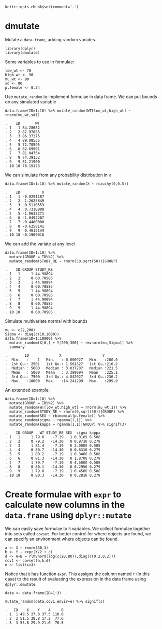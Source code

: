     knitr::opts_chunk$set(comment='.')

dmutate
=======

Mutate a `data.frame`, adding random variates.

    library(dplyr)
    library(dmutate)

Some variables to use in formulae:

    low_wt <- 70
    high_wt <- 90
    mu_wt <- 80
    sd <- 80
    p.female <- 0.24

Use `mutate_random` to implement formulae in data frame. We can put
bounds on any simulated variable

    data.frame(ID=1:10) %>% mutate_random(WT[low_wt,high_wt] ~ rnorm(mu_wt,sd))

    .    ID       WT
    . 1   1 84.28682
    . 2   2 87.97055
    . 3   3 86.37275
    . 4   4 89.08535
    . 5   5 72.70595
    . 6   6 82.69501
    . 7   7 81.04754
    . 8   8 74.39132
    . 9   9 81.21900
    . 10 10 78.15123

We can simulate from any probability distirbution in `R`

    data.frame(ID=1:10) %>% mutate_random(X ~ rcauchy(0,0.5))

    .    ID          X
    . 1   1 -0.0291187
    . 2   2  1.2625849
    . 3   3  0.5110553
    . 4   4  0.7310809
    . 5   5 -1.0632271
    . 6   6 -1.0492207
    . 7   7 -0.4480000
    . 8   8 -0.6258141
    . 9   9  0.4612144
    . 10 10 -0.1909018

We can add the variate at any level

    data.frame(ID=1:10) %>%
      mutate(GROUP = ID%%2) %>%
      mutate_random(STUDY_RE ~ rnorm(50,sqrt(50))|GROUP)

    .    ID GROUP STUDY_RE
    . 1   1     1 44.98894
    . 2   2     0 60.70585
    . 3   3     1 44.98894
    . 4   4     0 60.70585
    . 5   5     1 44.98894
    . 6   6     0 60.70585
    . 7   7     1 44.98894
    . 8   8     0 60.70585
    . 9   9     1 44.98894
    . 10 10     0 60.70585

Simulate multivariate normal with bounds

    mu <- c(2,200)
    Sigma <- diag(c(10,1000))
    data.frame(ID=1:10000) %>%
      mutate_random(X[0,] + Y[200,300] ~ rmvnorm(mu,Sigma)) %>% 
      summary

    .        ID              X                   Y        
    .  Min.   :    1   Min.   : 0.000927   Min.   :200.0  
    .  1st Qu.: 2501   1st Qu.: 1.561327   1st Qu.:210.2  
    .  Median : 5000   Median : 3.037287   Median :221.5  
    .  Mean   : 5000   Mean   : 3.389094   Mean   :225.1  
    .  3rd Qu.: 7500   3rd Qu.: 4.842027   3rd Qu.:236.2  
    .  Max.   :10000   Max.   :14.241299   Max.   :299.9

An extended example:

    data.frame(ID=1:10) %>%
      mutate(GROUP = ID%%2) %>%
      mutate_random(WT[low_wt,high_wt] ~ rnorm(mu_wt,1)) %>%
      mutate_random(STUDY_RE ~ rnorm(0,sqrt(50))|GROUP) %>%
      mutate_random(SEX ~ rbinomial(p.female)) %>%
      mutate_random(sigma ~ rgamma(1,1)) %>%
      mutate_random(kappa ~ rgamma(1,1)|GROUP) %>% signif(3)

    .    ID GROUP   WT STUDY_RE SEX  sigma kappa
    . 1   1     1 79.6    -7.19   1 0.0189 0.588
    . 2   2     0 79.2   -14.30   0 0.9710 0.279
    . 3   3     1 81.4    -7.19   0 2.0000 0.588
    . 4   4     0 80.7   -14.30   0 0.8310 0.279
    . 5   5     1 80.2    -7.19   1 0.8460 0.588
    . 6   6     0 81.3   -14.30   0 1.8700 0.279
    . 7   7     1 79.7    -7.19   0 4.6000 0.588
    . 8   8     0 80.1   -14.30   0 0.2950 0.279
    . 9   9     1 79.8    -7.19   1 0.4500 0.588
    . 10 10     0 80.3   -14.30   0 0.2810 0.279

Create formulae with `expr` to calculate new columns in the `data.frame` using `dplyr::mutate`
==============================================================================================

We can easily save formulae to `R` variables. We collect formulae
together into sets called `covset`. For better control for where objects
are found, we can specify an environment where objects can be found.

    a <- X ~ rnorm(50,3)
    b <- Y ~ expr(X/2 + c)
    d <- A+B ~ rlmvnorm(log(c(20,80)),diag(c(0.2,0.2)))
    cov1 <- covset(a,b,d)
    e <- list(c=3)

Notice that `b` has function `expr`. This assigns the column named `Y`
(in this case) to the result of evaluating the expression in the data
frame using `dplyr::dmutate`.

    data <- data.frame(ID=1:3)

    mutate_random(data,cov1,envir=e) %>% signif(3)

    .   ID    X    Y    A     B
    . 1  1 49.5 27.8 37.5 110.0
    . 2  2 51.5 28.8 17.2  77.6
    . 3  3 53.8 29.9 21.0  70.5
